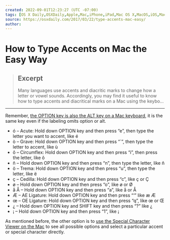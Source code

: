 ```yaml
---
created: 2022-09-01T12:23:27 (UTC -07:00)
tags: [OS X Daily,OSXDaily,Apple,Mac,iPhone,iPad,Mac OS X,MacOS,iOS,Mac,iPadOS,tips,tricks,tutorials,news]
source: https://osxdaily.com/2017/03/22/type-accents-mac-easy/
author: 
---
```


# How to Type Accents on Mac the Easy Way

> ## Excerpt
> Many languages use accents and diacritic marks to change how a letter or vowel sounds. Accordingly, you may find it useful to know how to type accents and diacritical marks on a Mac using the keybo…

---
Remember, [the OPTION key is also the ALT key on a Mac keyboard](https://osxdaily.com/2016/05/02/where-option-key-apple-keyboards/), it is the same key even if the labeling omits option or alt.

-   ó – Acute: Hold down OPTION key and then press “e”, then type the letter you want to accent, like é
-   ò – Grave: Hold down OPTION key and then press “\`”, then type the letter to accent, like ù
-   ô – Circumflex: Hold down OPTION key and then press “i”, then press the letter, like ô
-   ñ – Hold down OPTION key and then press “n”, then type the letter, like ñ
-   ö – Trema: Hold down OPTION key and then press “u”, then type the letter, like ë
-   ç – Cedilla: Hold down OPTION key and then press “c”, like ç or Ç
-   ø – Hold down OPTION key and then press “o”, like ø or Ø
-   å Å – Hold down OPTION key and then press “a”, like å or Å
-   Æ – AE Ligature: Hold down OPTION key and then press “‘” like æ Æ
-   œ – OE Ligature: Hold down OPTION key and then press “q”, like œ or Œ
-   ¿ – Hold down OPTION key and SHIFT key and then press “?” like ¿
-   ¡ – Hold down OPTION key and then press “1”, like ¡

As mentioned before, the other option is to [use the Special Character Viewer on the Mac](https://osxdaily.com/2010/09/10/access-mac-special-characters-with-the-character-viewer/) to see all possible options and select a particular accent or special character directly.
